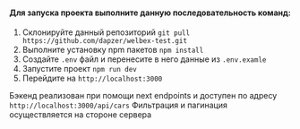 #### Для запуска проекта выполните данную последовательность команд:

1. Склонируйте данный репозиторий `git pull https://github.com/dapzer/welbex-test.git`
2. Выполните установку npm пакетов `npm install`
3. Создайте `.env` файл и перенесите в него данные из `.env.examle`
4. Запустите проект `npm run dev`
5. Перейдите на `http://localhost:3000`

Бэкенд реализован при помощи next endpoints и доступен по адресу `http://localhost:3000/api/cars`
Фильтрация и пагинация осуществляется на стороне сервера
